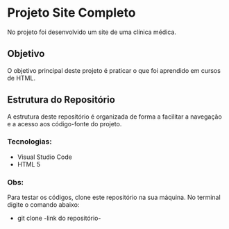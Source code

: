 # Projeto Site Completo
No projeto foi desenvolvido um site de uma clínica médica.


## Objetivo

O objetivo principal deste projeto é praticar o que foi aprendido em cursos de HTML.

## Estrutura do Repositório

A estrutura deste repositório é organizada de forma a facilitar a navegação e a acesso aos código-fonte do projeto.


### Tecnologias:
* Visual Studio Code
* HTML 5

### Obs:
Para testar os códigos, clone este repositório na sua
máquina. No terminal digite o comando abaixo:
* git clone   -link do repositório-



